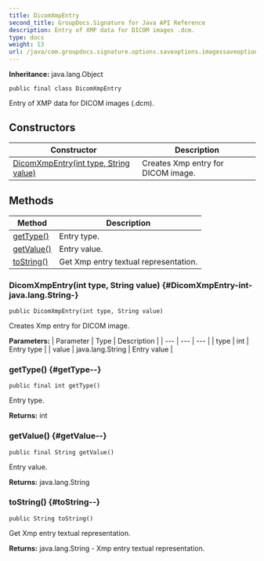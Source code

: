 ```yaml
---
title: DicomXmpEntry
second_title: GroupDocs.Signature for Java API Reference
description: Entry of XMP data for DICOM images .dcm.
type: docs
weight: 13
url: /java/com.groupdocs.signature.options.saveoptions.imagessaveoptions/dicomxmpentry/
---
```

**Inheritance:**
java.lang.Object
```
public final class DicomXmpEntry
```

Entry of XMP data for DICOM images (.dcm).
## Constructors

| Constructor | Description |
| --- | --- |
| [DicomXmpEntry(int type, String value)](#DicomXmpEntry-int-java.lang.String-) | Creates Xmp entry for DICOM image. |
## Methods

| Method | Description |
| --- | --- |
| [getType()](#getType--) | Entry type. |
| [getValue()](#getValue--) | Entry value. |
| [toString()](#toString--) | Get Xmp entry textual representation. |
### DicomXmpEntry(int type, String value) {#DicomXmpEntry-int-java.lang.String-}
```
public DicomXmpEntry(int type, String value)
```


Creates Xmp entry for DICOM image.

**Parameters:**
| Parameter | Type | Description |
| --- | --- | --- |
| type | int | Entry type |
| value | java.lang.String | Entry value |

### getType() {#getType--}
```
public final int getType()
```


Entry type.

**Returns:**
int
### getValue() {#getValue--}
```
public final String getValue()
```


Entry value.

**Returns:**
java.lang.String
### toString() {#toString--}
```
public String toString()
```


Get Xmp entry textual representation.

**Returns:**
java.lang.String - Xmp entry textual representation.
